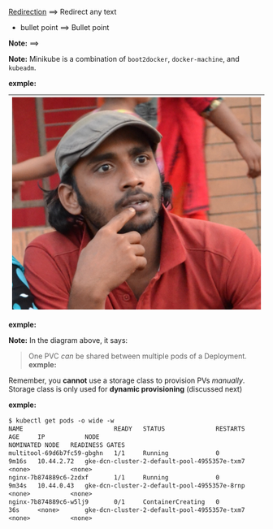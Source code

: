 [Redirection](https://google.com/) ==>  Redirect any text

* bullet point  ==> Bullet point

**Note:**  ==> 

**Note:** Minikube is a combination of `boot2docker`, `docker-machine`, and `kubeadm`.

**exmple:** 

| ![images/kubernetes-storage.png](images/kubernetes-storage.png) |
| --------------------------------------------------------------- |

**exmple:** 

**Note:** In the diagram above, it says:
> One PVC *can* be shared between multiple pods of a Deployment.
**exmple:** 

Remember, you **cannot** use a storage class to provision PVs *manually*. Storage class is only used for **dynamic provisioning** (discussed next)

**exmple:** 

```
$ kubectl get pods -o wide -w
NAME                         READY   STATUS              RESTARTS   AGE     IP           NODE                                          NOMINATED NODE   READINESS GATES
multitool-69d6b7fc59-gbghn   1/1     Running             0          9m16s   10.44.2.72   gke-dcn-cluster-2-default-pool-4955357e-txm7   <none>           <none>
nginx-7b874889c6-2zdxf       1/1     Running             0          9m34s   10.44.0.43   gke-dcn-cluster-2-default-pool-4955357e-8rnp   <none>           <none>
nginx-7b874889c6-w5lj9       0/1     ContainerCreating   0          36s     <none>       gke-dcn-cluster-2-default-pool-4955357e-txm7   <none>           <none>
```

